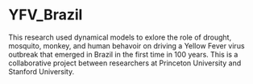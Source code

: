 # YFV_Brazil
This research used dynamical models to exlore the role of drought, mosquito, monkey, and human behavoir on driving a Yellow Fever virus outbreak that emerged in Brazil in the first time in 100 years.
This is a collaborative project between researchers at Princeton University and Stanford University. 
